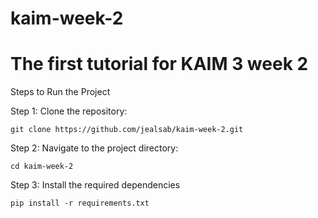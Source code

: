 # kaim-week-2

# The first tutorial for KAIM 3 week 2

Steps to Run the Project

Step 1: Clone the repository:

    git clone https://github.com/jealsab/kaim-week-2.git

Step 2: Navigate to the project directory:

    cd kaim-week-2

Step 3: Install the required dependencies

    pip install -r requirements.txt
